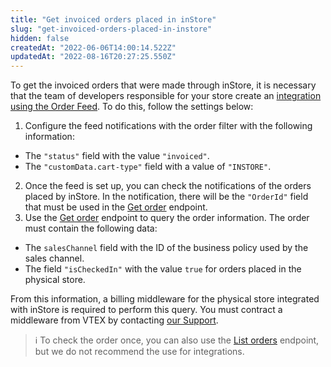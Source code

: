 ```yaml
---
title: "Get invoiced orders placed in inStore"
slug: "get-invoiced-orders-placed-in-instore"
hidden: false
createdAt: "2022-06-06T14:00:14.522Z"
updatedAt: "2022-08-16T20:27:25.550Z"
---
```


To get the invoiced orders that were made through inStore, it is necessary that the team of developers responsible for your store create an [integration using the Order Feed](https://developers.vtex.com/docs/guides/erp-integration-set-up-order-integration). To do this, follow the settings below:


1. Configure the feed notifications with the order filter with the following information:
* The `"status"` field with the value `"invoiced"`.
* The `"customData.cart-type"` field with a value of `"INSTORE"`.
2. Once the feed is set up, you can check the notifications of the orders placed by inStore. In the notification, there will be the `"OrderId"` field that must be used in the [Get order](https://developers.vtex.com/docs/api-reference/orders-api#get-/api/oms/pvt/orders/-orderId-) endpoint.
3. Use the [Get order](https://developers.vtex.com/docs/api-reference/orders-api#get-/api/oms/pvt/orders/-orderId-) endpoint to query the order information. The order must contain the following data:
* The `salesChannel` field with the ID of the business policy used by the sales channel.
* The field `"isCheckedIn"` with the value `true` for orders placed in the physical store.

From this information, a billing middleware for the physical store integrated with inStore is required to perform this query. You must contract a middleware from VTEX by contacting [our Support](https://support.vtex.com/hc/en-us/requests).

> ℹ️️ To check the order once, you can also use the [List orders](https://developers.vtex.com/docs/api-reference/orders-api#get-/api/oms/pvt/orders) endpoint, but we do not recommend the use for integrations.
